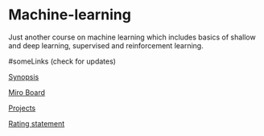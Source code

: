 # Machine-learning
Just another course on machine learning which includes basics of shallow and deep learning, supervised and reinforcement learning. 

#someLinks (check for updates)

[Synopsis](https://www.overleaf.com/read/whysrycbffkd#b871b9)

[Miro Board](https://miro.com/app/board/uXjVNYlLf2k=/?moveToWidget=3458764600065318178&cot=14)

[Projects](https://docs.google.com/spreadsheets/d/1sZmempRwKdUdOtRgDYm-iYP69NNxRpOmbrqMPu25DaI/edit?usp=sharing)

[Rating statement](https://docs.google.com/spreadsheets/d/1xUPaHjQtnzD-iFY20a0Ug41g_Fu1jQuMrdZZc28Gcv0/edit?usp=sharing)

